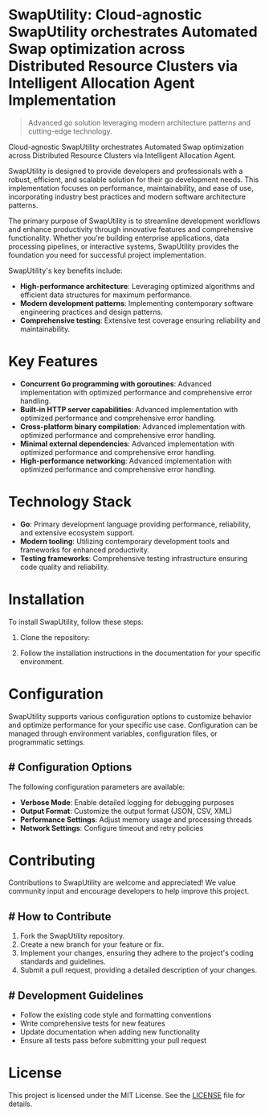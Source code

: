 <!-- fallback_SwapUtility_20251019235116_51342 -->

# SwapUtility: Cloud-agnostic SwapUtility orchestrates Automated Swap optimization across Distributed Resource Clusters via Intelligent Allocation Agent Implementation
> Advanced go solution leveraging modern architecture patterns and cutting-edge technology.

Cloud-agnostic SwapUtility orchestrates Automated Swap optimization across Distributed Resource Clusters via Intelligent Allocation Agent.

SwapUtility is designed to provide developers and professionals with a robust, efficient, and scalable solution for their go development needs. This implementation focuses on performance, maintainability, and ease of use, incorporating industry best practices and modern software architecture patterns.

The primary purpose of SwapUtility is to streamline development workflows and enhance productivity through innovative features and comprehensive functionality. Whether you're building enterprise applications, data processing pipelines, or interactive systems, SwapUtility provides the foundation you need for successful project implementation.

SwapUtility's key benefits include:

* **High-performance architecture**: Leveraging optimized algorithms and efficient data structures for maximum performance.
* **Modern development patterns**: Implementing contemporary software engineering practices and design patterns.
* **Comprehensive testing**: Extensive test coverage ensuring reliability and maintainability.

# Key Features

* **Concurrent Go programming with goroutines**: Advanced implementation with optimized performance and comprehensive error handling.
* **Built-in HTTP server capabilities**: Advanced implementation with optimized performance and comprehensive error handling.
* **Cross-platform binary compilation**: Advanced implementation with optimized performance and comprehensive error handling.
* **Minimal external dependencies**: Advanced implementation with optimized performance and comprehensive error handling.
* **High-performance networking**: Advanced implementation with optimized performance and comprehensive error handling.

# Technology Stack

* **Go**: Primary development language providing performance, reliability, and extensive ecosystem support.
* **Modern tooling**: Utilizing contemporary development tools and frameworks for enhanced productivity.
* **Testing frameworks**: Comprehensive testing infrastructure ensuring code quality and reliability.

# Installation

To install SwapUtility, follow these steps:

1. Clone the repository:


2. Follow the installation instructions in the documentation for your specific environment.

# Configuration

SwapUtility supports various configuration options to customize behavior and optimize performance for your specific use case. Configuration can be managed through environment variables, configuration files, or programmatic settings.

## # Configuration Options

The following configuration parameters are available:

* **Verbose Mode**: Enable detailed logging for debugging purposes
* **Output Format**: Customize the output format (JSON, CSV, XML)
* **Performance Settings**: Adjust memory usage and processing threads
* **Network Settings**: Configure timeout and retry policies

# Contributing

Contributions to SwapUtility are welcome and appreciated! We value community input and encourage developers to help improve this project.

## # How to Contribute

1. Fork the SwapUtility repository.
2. Create a new branch for your feature or fix.
3. Implement your changes, ensuring they adhere to the project's coding standards and guidelines.
4. Submit a pull request, providing a detailed description of your changes.

## # Development Guidelines

* Follow the existing code style and formatting conventions
* Write comprehensive tests for new features
* Update documentation when adding new functionality
* Ensure all tests pass before submitting your pull request

# License

This project is licensed under the MIT License. See the [LICENSE](https://github.com/xxxPOUPOUxxx/SwapUtility/blob/main/LICENSE) file for details.
